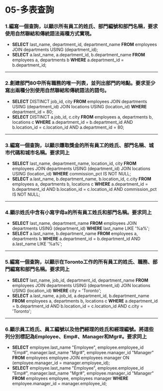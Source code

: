 # 05-多表查詢
### 1.編寫一個查詢，以顯示所有員工的姓氏、部門編號和部門名稱，要求使用自然聯結和傳統語法兩種方式實現。
- **SELECT** last_name, department_id, department_name **FROM** employees JOIN departments USING (department_id);
- **SELECT** a.last_name, a.department_id, b.department_name **FROM** employees a, departments b **WHERE** a.department_id = b.department_id;
---
### 2.創建部門80中所有職務的唯一列表，並列出部門的地點。要求至少寫出兩種分別使用自然聯結和傳統語法的語句。
- **SELECT** DISTINCT job_id, city **FROM** employees JOIN departments USING (department_id) JOIN locations USING (location_id) **WHERE** department_id = 80;
- **SELECT** DISTINCT a.job_id, c.city **FROM** employees a, departments b, locations c **WHERE** a.department_id = b.department_id AND b.location_id = c.location_id AND a.department_id = 80;
---
### 3.編寫一個查詢，以顯示賺取獎金的所有員工的姓氏、部門名稱、城市代碼和城市名稱。要求同上
- **SELECT** last_name, department_name, location_id, city **FROM** employees JOIN departments USING (department_id) JOIN locations USING (location_id) **WHERE** commission_pct IS NOT NULL;
- **SELECT** a.last_name, b.department_name, b.location_id, c.city **FROM** employees a, departments b, locations c **WHERE** a.department_id = b.department_id AND b.location_id = c.location_id AND commission_pct IS NOT NULL;
---
### 4.顯示姓氏中含有小寫字母a的所有員工姓氏和部門名稱。要求同上
- **SELECT** last_name, department_name **FROM** employees JOIN departments USING (department_id) **WHERE** last_name LIKE '%a%';
- **SELECT** a.last_name, b.department_name **FROM** employees a, departments b **WHERE** a.department_id = b.department_id AND a.last_name LIKE '%a%';
---
### 5.編寫一個查詢，以顯示在Toronto工作的所有員工的姓氏、職務、部門編寫和部門名稱。要求同上
- **SELECT** last_name, job_id, department_id, department_name **FROM** employees JOIN departments USING (department_id) JOIN locations USING (location_id) **WHERE** city = 'Toronto';
- **SELECT** a.last_name, a.job_id, a.department_id, b.department_name **FROM** employees a, departments b, locations c **WHERE** a.department_id = b.department_id AND b.location_id = c.location_id AND c.city = 'Toronto';
---
### 6.顯示員工姓氏、員工編號以及他們經理的姓氏和經理編號。將這些列分別標記為Employee、Emp#、Manager和Mgr#。要求同上
- **SELECT** employee.last_name "Employee", employee.employee_id "Emp#", manager.last_name "Mgr#", employee.manager_id "Manager" **FROM** employees employee JOIN employees manager ON (employee.manager_id = manager.employee_id);
- **SELECT** employee.last_name "Employee", employee.employee_id "Emp#", manager.last_name "Mgr#", employee.manager_id "Manager" **FROM** employees employee, employees manager **WHERE** employee.manager_id = manager.employee_id;
